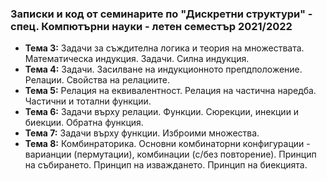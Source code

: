 ### Записки и код от семинарите по "Дискретни структури" - спец. Компютърни науки - летен семестър 2021/2022



 - **Тема  3:**  Задачи за съждителна логика и теория на множествата. Математическа индукция. Задачи. Силна индукция.
 - **Тема  4:**  Задачи. Засилване на индукционното препдположение. Релации. Свойства на релациите.
 - **Тема  5:**  Релация на еквивалентност. Релация на частична наредба. Частични и тотални функции.
 - **Тема  6:**  Задачи върху релации. Функции. Сюрекции, инекции и биекции. Обратна функция.
 - **Тема  7:**  Задачи върху функции. Изброими множества. 
 - **Тема  8:**  Комбинраторика. Основни комбинаторни конфигурации - варианции (пермутации), комбинации (с/без повторение). Принцип на събирането. Принцип на изваждането. Принцип на биекцията.

